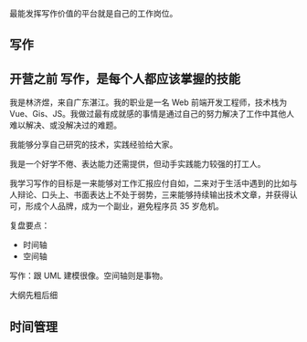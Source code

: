 
最能发挥写作价值的平台就是自己的工作岗位。

## 写作

## 开营之前 写作，是每个人都应该掌握的技能

我是林济煜，来自广东湛江。我的职业是一名 Web 前端开发工程师，技术栈为 Vue、Gis、JS。我做过最有成就感的事情是通过自己的努力解决了工作中其他人难以解决、或没解决过的难题。

我能够分享自己研究的技术，实践经验给大家。

我是一个好学不倦、表达能力还需提供，但动手实践能力较强的打工人。

我学习写作的目标是一来能够对工作汇报应付自如，二来对于生活中遇到的比如与人辩论、口头上、书面表达上不处于弱势，三来能够持续输出技术文章，并获得认可，形成个人品牌，成为一个副业，避免程序员 35 岁危机。

复盘要点：
- 时间轴
- 空间轴

写作：跟 UML 建模很像。空间轴则是事物。

大纲先粗后细

## 时间管理
